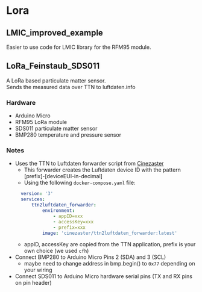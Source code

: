 # Lora

## LMIC_improved_example
Easier to use code for LMIC library for the RFM95 module.

## LoRa_Feinstaub_SDS011
A LoRa based particulate matter sensor.  
Sends the measured data over TTN to luftdaten.info
### Hardware
- Arduino Micro
- RFM95 LoRa module
- SDS011 particulate matter sensor
- BMP280 temperature and pressure sensor
### Notes
- Uses the TTN to Luftdaten forwarder script from [Cinezaster](https://github.com/Cinezaster/ttn2luftdaten_forwarder)
  - This forwarder creates the Luftdaten device ID with the pattern [prefix]-[deviceEUI-in-decimal]
  - Using the following `docker-compose.yaml` file:
  ```yaml
    version: '3'
    services:
        ttn2luftdaten_forwarder:
            environment:
                - appID=xxx
                - accessKey=xxx
                - prefix=xxx
            image: 'cinezaster/ttn2luftdaten_forwarder:latest'
  ```
   - appID, accessKey are copied from the TTN application, prefix is your own choice (we used `cfh`)
 - Connect BMP280 to Arduino Micro Pins 2 (SDA) and 3 (SCL)
   - maybe need to change address in bmp.begin() to `0x77` depending on your wiring
 - Connect SDS011 to Arduino Micro hardware serial pins (TX and RX pins on pin header)